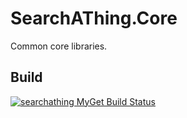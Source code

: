 # SearchAThing.Core

Common core libraries.

## Build

[![searchathing MyGet Build Status](https://www.myget.org/BuildSource/Badge/searchathing?identifier=bd434d02-052a-409e-9fd1-7c6b49faacc3)](https://www.myget.org/)

